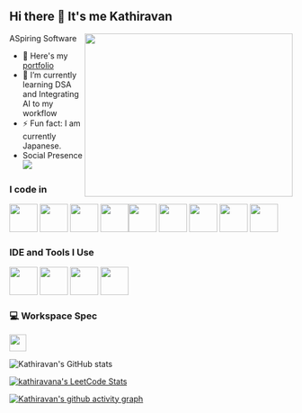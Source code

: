 ## Hi there 👋 It's me Kathiravan

ASpiring Software 
<img align="right" width="370" height="290" src="https://i.pinimg.com/originals/47/f0/34/47f0342cec72b800463bf003eac1257e.gif">
- 🔭 Here's my [portfolio](https://portfolio-w97z.vercel.app/)                                                 
- 🌱 I’m currently learning DSA and Integrating AI to my workflow
- ⚡ Fun fact: I am currently Japanese.
- Social Presence
 <br /> [<img src="https://img.shields.io/badge/LinkedIn-0077B5?style=for-the-badge&logo=linkedin&logoColor=white" />](https://www.linkedin.com/in/kathiravan-a-033112291/) 
### I code in
<img height="50" width="50" src="https://img.icons8.com/color/48/000000/python.png" /> <img height="50" width="50" src="https://img.icons8.com/color/48/000000/c-programming.png" /> <img height="50" width="50" src="https://img.icons8.com/color/48/000000/css3.png" />
<img height="50" width="50" src="https://img.icons8.com/color/48/000000/javascript.png"/><img height="50" width="50" src="https://img.icons8.com/color/48/000000/react-native.png"/> <img height="50" width="50" src="https://img.icons8.com/color/48/000000/google-firebase-console.png"/> <img height="50" width="50" src="https://img.icons8.com/color/48/000000/mysql-logo.png"/> <img height="50" width="50" src="https://img.icons8.com/color/48/000000/mongodb.png"/> <img height="50" width="50" src="https://img.icons8.com/color/48/000000/nodejs.png"/>

### IDE and Tools I Use
<img height="50" width="50" src="https://img.icons8.com/color/48/000000/visual-studio-code-2019.png"/> <img height="50" width="50" src="https://img.icons8.com/color/48/000000/pycharm.png"/> <img height="50" width="50" src="https://img.icons8.com/color/50/000000/git.png"/> <img height="50" width="50" src="https://img.icons8.com/color/48/000000/figma--v1.png"/>


### 💻 Workspace Spec
 <img height="30" src="https://img.shields.io/badge/AMD-Ryzen_5_5500u with Radeon Graphics-ED1C24?style=for-the-badge&logo=amd&logoColor=white"/> 

![Kathiravan's GitHub stats](https://github-readme-stats.vercel.app/api/top-langs/?username=kathiravanagit&theme=vue-dark&show_icons=true&hide_border=true&layout=compact)

[![kathiravana's LeetCode Stats](https://coding-profile.vercel.app/api?username=kathiravana&theme=Dark)](https://github.com/Pranshu321/coding-profiles)

[![Kathiravan's github activity graph](https://github-readme-activity-graph.vercel.app/graph?username=kathiravanagit&bg_color=0d0c0d&color=f8f7f8&line=1174df&point=e2d5d5&area=true&hide_border=true)](https://github.com/ashutosh00710/github-readme-activity-graph)
